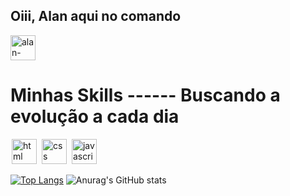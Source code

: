 ## Oiii, Alan aqui no comando 

<a href="https://www.linkedin.com/in/alan-cris-7a158b193/" target="_blank">
  <img align="center" alt="alan-linkedin" width="40" src="https://image.flaticon.com/icons/png/512/124/124011.png" style="max-width:100%;">
</a>


# Minhas Skills ------ Buscando a evolução a cada dia

<img src="https://cdn.jsdelivr.net/gh/devicons/devicon/icons/html5/html5-original.svg" alt="html" widtf="40" height="40" style="max-width:100%;margin: 0 2px;"></img>
<img src="https://cdn.jsdelivr.net/gh/devicons/devicon/icons/css3/css3-original.svg" alt="css" widtf="40" height="40" style="max-width:100%;margin: 0 2px;"></img>
<img src="https://cdn.jsdelivr.net/gh/devicons/devicon/icons/javascript/javascript-original.svg" alt="javascript" widtf="40" height="40" style="max-width:100%;margin: 0 2px;"></img>

[![Top Langs](https://github-readme-stats.vercel.app/api/top-langs/?username=progalancris)](https://github.com/progalancris/github-readme-stats)
![Anurag's GitHub stats](https://github-readme-stats.vercel.app/api?username=progalancris&show_icons=true&theme=radical)
